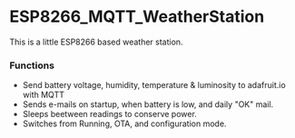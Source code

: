 # ESP8266_MQTT_WeatherStation
This is a little ESP8266 based weather station. 
### Functions
* Send battery voltage, humidity, temperature & luminosity to adafruit.io with MQTT
* Sends e-mails on startup, when battery is low, and daily "OK" mail.
* Sleeps beetween readings to conserve power.
* Switches from Running, OTA, and configuration mode.
